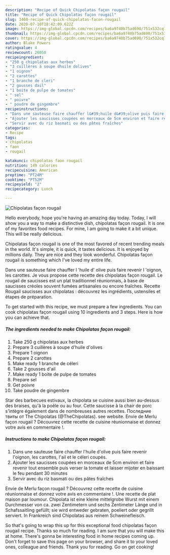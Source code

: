 ```yaml
---
description: "Recipe of Quick Chipolatas façon rougail"
title: "Recipe of Quick Chipolatas façon rougail"
slug: 3460-recipe-of-quick-chipolatas-facon-rougail
date: 2020-07-10T18:42:09.622Z
image: https://img-global.cpcdn.com/recipes/ba6a9740b75ad690/751x532cq70/chipolatas-facon-rougail-photo-principale-de-la-recette.jpg
thumbnail: https://img-global.cpcdn.com/recipes/ba6a9740b75ad690/751x532cq70/chipolatas-facon-rougail-photo-principale-de-la-recette.jpg
cover: https://img-global.cpcdn.com/recipes/ba6a9740b75ad690/751x532cq70/chipolatas-facon-rougail-photo-principale-de-la-recette.jpg
author: Blake Powers
ratingvalue: 4
reviewcount: 26050
recipeingredient:
- "250 g chipolatas aux herbes"
- "3 cuillères à soupe dhuile dolives"
- "1 oignon"
- "2 carottes"
- "1 branche de cleri"
- "2 gousses dail"
- "1 boite de pulpe de tomates"
- " sel"
- " poivre"
- " poudre de gingembre"
recipeinstructions:
- "Dans une sauteuse faire chauffer l&#39;huile d&#39;olive puis faire revenir l&#39;oignon, les carottes, l&#39;ail et le céleri coupés."
- "Ajouter les saucisses coupées en morceaux de 5cm environ et faire revenir tout ensemble puis verser la tomate et laisser mijoter en baissant le feu pendant 30 minutes"
- "Servir avec du riz basmati ou des pâtes fraîches"
categories:
- Recipe
tags:
- chipolatas
- faon
- rougail

katakunci: chipolatas faon rougail 
nutrition: 149 calories
recipecuisine: American
preptime: "PT24M"
cooktime: "PT52M"
recipeyield: "2"
recipecategory: Lunch

---
```



![Chipolatas façon rougail](https://img-global.cpcdn.com/recipes/ba6a9740b75ad690/751x532cq70/chipolatas-facon-rougail-photo-principale-de-la-recette.jpg)

Hello everybody, hope you're having an amazing day today. Today, I will show you a way to make a distinctive dish, chipolatas façon rougail. It is one of my favorites food recipes. For mine, I am going to make it a bit unique. This will be really delicious.

Chipolatas façon rougail is one of the most favored of recent trending meals in the world. It's simple, it is quick, it tastes delicious. It is enjoyed by millions daily. They are nice and they look wonderful. Chipolatas façon rougail is something which I've loved my entire life.

Dans une sauteuse faire chauffer l &#39;huile d&#39; olive puis faire revenir l &#39;oignon, les carottes. Je vous propose cette recette des chipolatas façon rougail. Le rougail de saucisses est un plat traditionnel réunionnais, à base de saucisses créoles souvent fumées artisanales ou encore fraîches. Recette Rougail saucisses aux chipolatas : découvrez les ingrédients, ustensiles et étapes de préparation.


To get started with this recipe, we must prepare a few ingredients. You can cook chipolatas façon rougail using 10 ingredients and 3 steps. Here is how you can achieve that.

<!--inarticleads1-->

##### The ingredients needed to make Chipolatas façon rougail:

1. Take 250 g chipolatas aux herbes
1. Prepare 3 cuillères à soupe d&#39;huile d&#39;olives
1. Prepare 1 oignon
1. Prepare 2 carottes
1. Make ready 1 branche de céleri
1. Take 2 gousses d&#39;ail
1. Make ready 1 boite de pulpe de tomates
1. Prepare  sel
1. Get  poivre
1. Take  poudre de gingembre


Star des barbecues estivaux, la chipolata se cuisine aussi bien au-dessus des braises, qu&#39;à la poêle ou au four. Cette saucisse à la chair de porc s&#39;intègre également dans de nombreuses autres recettes. Последние твиты от The Chipolatas (@TheChipolatas). see website. Envie de Merlu façon rougail ? Découvrez cette recette de cuisine réunionnaise et donnez votre avis en commentaire !. 

<!--inarticleads2-->

##### Instructions to make Chipolatas façon rougail:

1. Dans une sauteuse faire chauffer l&#39;huile d&#39;olive puis faire revenir l&#39;oignon, les carottes, l&#39;ail et le céleri coupés.
1. Ajouter les saucisses coupées en morceaux de 5cm environ et faire revenir tout ensemble puis verser la tomate et laisser mijoter en baissant le feu pendant 30 minutes
1. Servir avec du riz basmati ou des pâtes fraîches


Envie de Merlu façon rougail ? Découvrez cette recette de cuisine réunionnaise et donnez votre avis en commentaire !. Une recette de plat maison par loumour. Chipolata ist eine kleine mittelgrobe Wurst mit einem Durchmesser von ca. zwei Zentimetern und sechs Zentimeter Länge und in Schafssaitling gefüllt; sie wird entweder gebraten, poeliert oder gegrillt serviert. In Frankreich sind Chipolatas aus reinem Schweinefleisch. 

So that's going to wrap this up for this exceptional food chipolatas façon rougail recipe. Thanks so much for reading. I am sure that you will make this at home. There's gonna be interesting food in home recipes coming up. Don't forget to save this page on your browser, and share it to your loved ones, colleague and friends. Thank you for reading. Go on get cooking!
